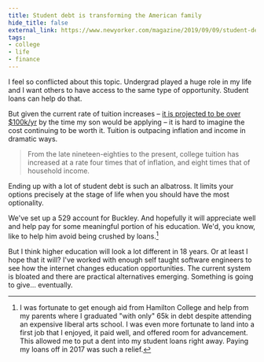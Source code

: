 ```yaml
---
title: Student debt is transforming the American family
hide_title: false
external_link: https://www.newyorker.com/magazine/2019/09/09/student-debt-is-transforming-the-american-family
tags:
- college
- life
- finance
--- 
```

I feel so conflicted about this topic. Undergrad played a huge role in my life and I want others to have access to the same type of opportunity. Student loans can help do that.

But given the current rate of tuition increases – [it is projected to be over $100k/yr][cost] by the time my son would be applying – it is hard to imagine the cost continuing to be worth it. Tuition is outpacing inflation and income in dramatic ways.

> From the late nineteen-eighties to the present, college tuition has increased at a rate four times that of inflation, and eight times that of household income.

Ending up with a lot of student debt is such an albatross. It limits your options precisely at the stage of life when you should have the most optionality.

We've set up a 529 account for Buckley. And hopefully it will appreciate well and help pay for some meaningful portion of his education. We'd, you know, like to help him avoid being crushed by loans.[^1]

But I think higher education will look a lot different in 18 years. Or at least I hope that it will? I've worked with enough self taught software engineers to see how the internet changes education opportunities. The current system is bloated and there are practical alternatives emerging. Something is going to give... eventually.

[cost]: https://www.cnbc.com/2017/03/17/in-18-years-a-college-degree-could-cost-about-500000.html
[^1]: I was fortunate to get enough aid from Hamilton College and help from my parents where I graduated "with only" 65k in debt despite attending an expensive liberal arts school. I was even more fortunate to land into a first job that I enjoyed, it paid well, and offered room for advancement. This allowed me to put a dent into my student loans right away. Paying my loans off in 2017 was such a relief.

